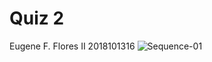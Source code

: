# Quiz 2
Eugene F. Flores II
2018101316
![Sequence-01](https://user-images.githubusercontent.com/118506876/211183473-e247b194-b54c-48e5-923c-9339d3862942.gif)

